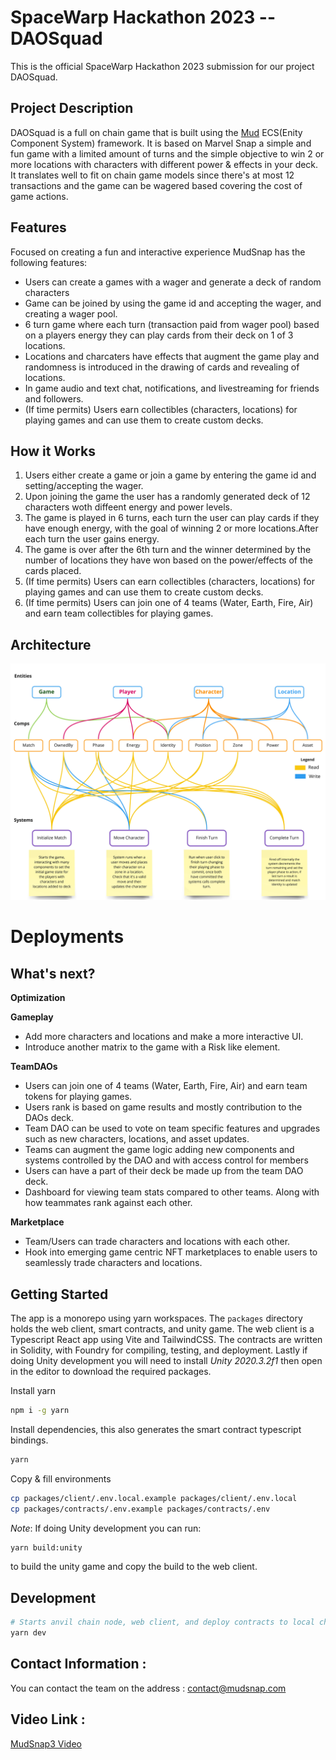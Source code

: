 # SpaceWarp Hackathon 2023 -- DAOSquad

This is the official SpaceWarp Hackathon 2023 submission for our project DAOSquad.

## Project Description

DAOSquad is a full on chain game that is built using the [Mud](https://mud.dev/) ECS(Enity Component System) framework. It is based on Marvel Snap a simple and fun game with a limited amount of turns and the simple objective to win 2 or more locations with characters with different power & effects in your deck. It translates well to fit on chain game models since there's at most 12 transactions and the game can be wagered based covering the cost of game actions.

## Features

Focused on creating a fun and interactive experience MudSnap has the following features:

- Users can create a games with a wager and generate a deck of random characters
- Game can be joined by using the game id and accepting the wager, and creating a wager pool.
- 6 turn game where each turn (transaction paid from wager pool) based on a players energy they can play cards from their deck on 1 of 3 locations.
- Locations and charcaters have effects that augment the game play and randomness is introduced in the drawing of cards and revealing of locations.
- In game audio and text chat, notifications, and livestreaming for friends and followers.
- (If time permits) Users earn collectibles (characters, locations) for playing games and can use them to create custom decks.

## How it Works

1. Users either create a game or join a game by entering the game id and setting/accepting the wager.
2. Upon joining the game the user has a randomly generated deck of 12 characters woth diffeent energy and power levels.
3. The game is played in 6 turns, each turn the user can play cards if they have enough energy, with the goal of winning 2 or more locations.After each turn the user gains energy.
4. The game is over after the 6th turn and the winner determined by the number of locations they have won based on the power/effects of the cards placed.
5. (If time permits) Users can earn collectibles (characters, locations) for playing games and can use them to create custom decks.
6. (If time permits) Users can join one of 4 teams (Water, Earth, Fire, Air) and earn team collectibles for playing games.

## Architecture

![PoPV](./docs/Squad-archi.jpg)

# Deployments

## What's next?

**Optimization**

**Gameplay**

- Add more characters and locations and make a more interactive UI.
- Introduce another matrix to the game with a Risk like element.

**TeamDAOs**

- Users can join one of 4 teams (Water, Earth, Fire, Air) and earn team tokens for playing games.
- Users rank is based on game results and mostly contribution to the DAOs deck.
- Team DAO can be used to vote on team specific features and upgrades such as new characters, locations, and asset updates.
- Teams can augment the game logic adding new components and systems controlled by the DAO and with access control for members
- Users can have a part of their deck be made up from the team DAO deck.
- Dashboard for viewing team stats compared to other teams. Along with how teammates rank against each other.

**Marketplace**

- Team/Users can trade characters and locations with each other.
- Hook into emerging game centric NFT marketplaces to enable users to seamlessly trade characters and locations.

## Getting Started

The app is a monorepo using yarn workspaces. The `packages` directory holds the web client, smart contracts, and unity game. The web client is a Typescript React app using Vite and TailwindCSS. The contracts are written in Solidity, with Foundry for compiling, testing, and deployment. Lastly if doing Unity development you will need to install _Unity 2020.3.2f1_ then open in the editor to download the required packages.

Install yarn

```bash
npm i -g yarn
```

Install dependencies, this also generates the smart contract typescript bindings.

```bash
yarn
```

Copy & fill environments

```bash
cp packages/client/.env.local.example packages/client/.env.local
cp packages/contracts/.env.example packages/contracts/.env
```

_Note_: If doing Unity development you can run:

```bash
yarn build:unity
```

to build the unity game and copy the build to the web client.

## Development

```bash
# Starts anvil chain node, web client, and deploy contracts to local chain.
yarn dev
```

## Contact Information :

You can contact the team on the address : contact@mudsnap.com

## Video Link :

[MudSnap3 Video](https://www.loom.com)
